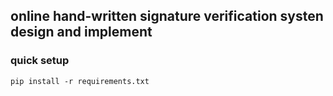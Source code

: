 ## online hand-written signature verification systen design and implement


### quick setup

``` shell
pip install -r requirements.txt
```